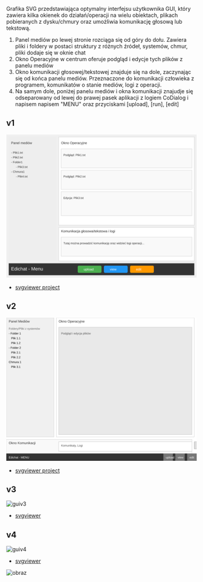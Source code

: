 Grafika SVG przedstawiająca optymalny interfejsu użytkownika GUI, który zawiera kilka okienek do działań/operacji na wielu obiektach, plikach pobieranych z dysku/chmury oraz umożliwia komunikację głosową lub tekstową. 

1. Panel mediów po lewej stronie rozciąga się od góry do dołu. Zawiera pliki i foldery w postaci struktury z różnych źródeł, systemów, chmur, pliki dodaje się w oknie chat 
2. Okno Operacyjne w centrum oferuje podgląd i edycje tych plików z  panelu mediów
3. Okno komunikacji głosowej/tekstowej znajduje się na dole, zaczynając się od końca panelu mediów. Przeznaczone do komunikacji człowieka z programem, komunikatów o stanie mediów, logi z operacji.
4. Na samym dole, poniżej panelu mediów i okna komunikacji znajudje się odseparowany od lewej do prawej pasek aplikacji z logiem CoDialog i napisem napisem "MENU" oraz przyciskami [upload], [run], [edit]

## v1

![v1](guiv1.svg)
+ [svgviewer project](https://www.svgviewer.dev/s/wcaZPWIE)
  
## v2

![v2](guiv2.svg)

+ [svgviewer project](https://www.svgviewer.dev/s/t3pke0RG)

## v3

![guiv3](https://github.com/user-attachments/assets/3710c9bd-0784-4e4d-b280-82980c632ab1)

+ [svgviewer](https://www.svgviewer.dev/s/s3XFnFc0)
  
## v4


![guiv4](https://github.com/user-attachments/assets/318175f1-0bc7-4343-bae0-980ebc3a53db)


+ [svgviewer](https://www.svgviewer.dev/s/rSGSFLCg)


![obraz](https://github.com/user-attachments/assets/a972011f-ed94-4298-8d62-9a702d68714a)


